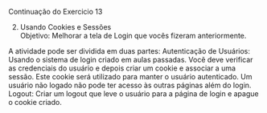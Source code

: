 Continuação do Exercicio 13

2. Usando Cookies e Sessões  
Objetivo: Melhorar a tela de Login que vocês fizeram anteriormente.

A atividade pode ser dividida em duas partes:
Autenticação de Usuários: Usando o sistema de login criado em aulas passadas. Vocẽ deve verificar as credenciais do usuário e depois criar um cookie e associar a uma sessão. Este cookie  será utilizado para manter o usuário autenticado. Um usuário não logado não pode ter acesso às outras páginas além do login.
Logout: Criar um logout que leve o usuário para a página de login e apague o cookie criado. 
